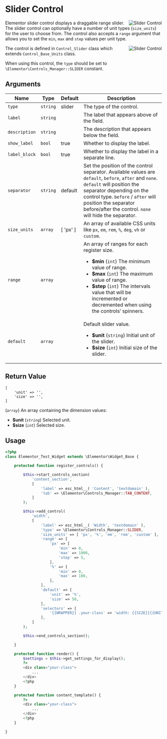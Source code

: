 # Slider Control

<img :src="$withBase('/assets/img/controls/control-slider.png')" alt="Slider Control" style="float: right;">

Elementor slider control displays a draggable range slider. The slider control can optionally have a number of unit types (`size_units`) for the user to choose from. The control also accepts a `range` argument that allows you to set the `min`, `max` and `step` values per unit type.

<img :src="$withBase('/assets/img/controls/control-slider2.png')" alt="Slider Control" style="float: right;">

The control is defined in `Control_Slider` class which extends `Control_Base_Units` class.

When using this control, the `type` should be set to `\Elementor\Controls_Manager::SLIDER` constant.

## Arguments

<table>
	<thead>
		<tr>
			<th>Name</th>
			<th>Type</th>
			<th>Default</th>
			<th>Description</th>
		</tr>
	</thead>
	<tbody>
		<tr>
			<td><code>type</code></td>
			<td><code>string</code></td>
			<td>slider</td>
			<td>The type of the control.</td>
		</tr>
		<tr>
			<td><code>label</code></td>
			<td><code>string</code></td>
			<td></td>
			<td>The label that appears above of the field.</td>
		</tr>
		<tr>
			<td><code>description</code></td>
			<td><code>string</code></td>
			<td></td>
			<td>The description that appears below the field.</td>
		</tr>
		<tr>
			<td><code>show_label</code></td>
			<td><code>bool</code></td>
			<td>true</td>
			<td>Whether to display the label.</td>
		</tr>
		<tr>
			<td><code>label_block</code></td>
			<td><code>bool</code></td>
			<td>true</td>
			<td>Whether to display the label in a separate line.</td>
		</tr>
		<tr>
			<td><code>separator</code></td>
			<td><code>string</code></td>
			<td>default</td>
			<td>Set the position of the control separator. Available values are <code>default</code>, <code>before</code>, <code>after</code> and <code>none</code>. <code>default</code> will position the separator depending on the control type. <code>before</code> / <code>after</code> will position the separator before/after the control. <code>none</code> will hide the separator.</td>
		</tr>
		<tr>
			<td><code>size_units</code></td>
			<td><code>array</code></td>
			<td>[ 'px' ]</td>
			<td>An array of available CSS units like <code>px</code>, <code>em</code>, <code>rem</code>, <code>%</code>, <code>deg</code>, <code>vh</code> or <code>custom</code>.</td>
		</tr>
		<tr>
			<td><code>range</code></td>
			<td><code>array</code></td>
			<td></td>
			<td>
				An array of ranges for each register size.
				<ul>
					<li><strong>$min</strong> (<code>int</code>) The minimum value of range.</li>
					<li><strong>$max</strong> (<code>int</code>) The maximum value of range.</li>
					<li><strong>$step</strong> (<code>int</code>) The intervals value that will be incremented or decremented when using the controls’ spinners.</li>
				</ul>
			</td>
		</tr>
		<tr>
			<td><code>default</code></td>
			<td><code>array</code></td>
			<td></td>
			<td>
				Default slider value.
				<ul>
					<li><strong>$unit</strong> (<code>string</code>) Initial unit of the slider.</li>
					<li><strong>$size</strong> (<code>int</code>) Initial size of the slider.</li>
				</ul>
			</td>
		</tr>
	</tbody>
</table>

## Return Value

```
[
	'unit' => '',
	'size' => '',
]
```

(_`array`_) An array containing the dimension values:

* **$unit** (_`string`_) Selected unit.
* **$size** (_`int`_) Selected size.

## Usage

```php {14-39,48-50,56-58}
<?php
class Elementor_Test_Widget extends \Elementor\Widget_Base {

	protected function register_controls() {

		$this->start_controls_section(
			'content_section',
			[
				'label' => esc_html__( 'Content', 'textdomain' ),
				'tab' => \Elementor\Controls_Manager::TAB_CONTENT,
			]
		);

		$this->add_control(
			'width',
			[
				'label' => esc_html__( 'Width', 'textdomain' ),
				'type' => \Elementor\Controls_Manager::SLIDER,
				'size_units' => [ 'px', '%', 'em', 'rem', 'custom' ],
				'range' => [
					'px' => [
						'min' => 0,
						'max' => 1000,
						'step' => 5,
					],
					'%' => [
						'min' => 0,
						'max' => 100,
					],
				],
				'default' => [
					'unit' => '%',
					'size' => 50,
				],
				'selectors' => [
					'{{WRAPPER}} .your-class' => 'width: {{SIZE}}{{UNIT}};',
				],
			]
		);

		$this->end_controls_section();

	}

	protected function render() {
		$settings = $this->get_settings_for_display();
		?>
		<div class="your-class">
			...
		</div>
		<?php
	}

	protected function content_template() {
		?>
		<div class="your-class">
			...
		</div>
		<?php
	}

}
```
